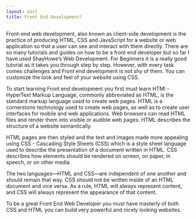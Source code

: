 ```yaml
---
layout: post
title: Front End Development!
---
```


Front-end web development, also known as client-side development is the practice of producing HTML, CSS and JavaScript for a website or web application so that a user can see and interact with them directly.
There are so many tutorials and guides on how to be a front end developer but so far I have used ShayHowe’s Web Development. For Beginners it is a really good tutorial as it takes you through step by step.
However, with every task comes challenges and Front end development is not shy of them. You can customize the look and feel of your website using CSS. 

To start learning Front end development you first must learn HTMl - HyperText Markup Language, commonly abbreviated as HTML, is the standard markup language used to create web pages. HTML is a cornerstone technology used to create web pages, as well as to create user interfaces for mobile and web applications. Web browsers can read HTML files and render them into visible or audible web pages. HTML describes the structure of a website semantically.

HTML pages are then styled and the text and images made more appealing using CSS - Cascading Style Sheets (CSS) which is a style sheet language used to describe the presentation of a document written in HTML. CSS describes how elements should be rendered on screen, on paper, in speech, or on other media

The two languages—HTML and CSS—are independent of one another and should remain that way. CSS should not be written inside of an HTML document and vice versa. As a rule, HTML will always represent content, and CSS will always represent the appearance of that content.

To be a great Front End Web Developer you must have masterly of both CSS and HTML you can build very powerful and nicely looking websites.

